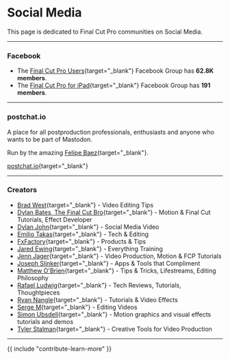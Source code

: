 # Social Media

This page is dedicated to Final Cut Pro communities on Social Media.

---

### Facebook

- The [Final Cut Pro Users](https://www.facebook.com/groups/135647653213414){target="_blank"} Facebook Group has **62.8K members**.
- The [Final Cut Pro for iPad](https://www.facebook.com/groups/1009739173727156){target="_blank"} Facebook Group has **191 members**.

---

### postchat.io

A place for all postproduction professionals, enthusiasts and anyone who wants to be part of Mastodon.

Run by the amazing [Felipe Baez](https://cre8ivebeast.com){target="_blank"}.

[postchat.io](https://postchat.io){target="_blank"}

---

### Creators

- [Brad West](https://www.youtube.com/@brad_west){target="_blank"} - Video Editing Tips
- [Dylan Bates, The Final Cut Bro](https://www.youtube.com/@TheFinalCutBro){target="_blank"} - Motion & Final Cut Tutorials, Effect Developer
- [Dylan John](https://www.youtube.com/@DylanJohnYT){target="_blank"} - Social Media Video
- [Emilio Takas](https://www.youtube.com/@Emiliotakas){target="_blank"} - Tech & Editing
- [FxFactory](https://www.youtube.com/@fxfactory){target="_blank"} - Products & Tips
- [Jared Ewing](https://www.youtube.com/@FinalCutProHelp){target="_blank"} - Everything Training
- [Jenn Jager](https://www.youtube.com/@JennJager){target="_blank"} - Video Production, Motion & FCP Tutorials
- [Joseph Slinker](https://www.youtube.com/@JosephSlinker){target="_blank"} - Apps & Tools that Compliment
- [Matthew O'Brien](https://www.youtube.com/@matthewTobrien){target="_blank"} - Tips & Tricks, Lifestreams, Editing Philosophy
- [Rafael Ludwig](https://www.youtube.com/@RafaelLudwig){target="_blank"} - Tech Reviews, Tutorials, Thoughtpieces
- [Ryan Nangle](https://www.youtube.com/@RyanNangle){target="_blank"} - Tutorials & Video Effects
- [Serge M](https://www.youtube.com/@Serge1913){target="_blank"} - Editing Videos
- [Simon Ubsdell](https://www.youtube.com/@SimonUbsdell){target="_blank"} - Motion graphics and visual effects tutorials and demos
- [Tyler Stalman](https://www.youtube.com/stalman){target="_blank"} - Creative Tools for Video Production

---

{{ include "contribute-learn-more" }}

